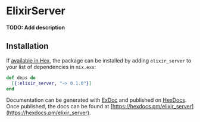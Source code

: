 # ElixirServer

**TODO: Add description**

## Installation

If [available in Hex](https://hex.pm/docs/publish), the package can be installed
by adding `elixir_server` to your list of dependencies in `mix.exs`:

```elixir
def deps do
  [{:elixir_server, "~> 0.1.0"}]
end
```

Documentation can be generated with [ExDoc](https://github.com/elixir-lang/ex_doc)
and published on [HexDocs](https://hexdocs.pm). Once published, the docs can
be found at [https://hexdocs.pm/elixir_server](https://hexdocs.pm/elixir_server).

